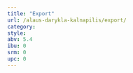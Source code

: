 ```yaml
---
title: "Export"
url: /alaus-darykla-kalnapilis/export/
category: 
style: 
abv: 5.4
ibu: 0
srm: 0
upc: 0
---
```


